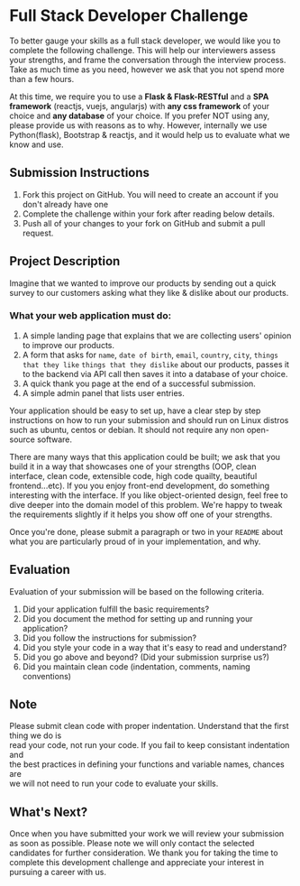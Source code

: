 # Full Stack Developer Challenge
To better gauge your skills as a full stack developer, we would like you to complete the following challenge. This will help our interviewers assess your strengths, and frame the conversation through the interview process. Take as much time as you need, however we ask that you not spend more than a few hours. 

At this time, we require you to use a **Flask & Flask-RESTful** and a **SPA framework** (reactjs, vuejs, angularjs) with **any css framework** of your choice and **any database** of your choice. If you prefer NOT using any, please provide us with reasons as to why. However, internally we use Python(flask), Bootstrap & reactjs, and it would help us to evaluate what we know and use.

## Submission Instructions
1. Fork this project on GitHub. You will need to create an account if you don't already have one
2. Complete the challenge within your fork after reading below details.
3. Push all of your changes to your fork on GitHub and submit a pull request.

## Project Description
Imagine that we wanted to improve our products by sending out a quick survey to our customers asking what they like & dislike about our products.

### What your web application must do:
1. A simple landing page that explains that we are collecting users' opinion to improve our products.
2. A form that asks for `name`, `date of birth`, `email`, `country`, `city`, `things that they like` 
 `things that they dislike` about our products, passes it to the backend via API call then saves it into a database of your choice.
3. A quick thank you page at the end of a successful submission.
4. A simple admin panel that lists user entries.
 
Your application should be easy to set up, have a clear step by step instructions on how to run your submission and should run on Linux distros such as ubuntu, centos or debian. It should not require any non open-source software.

There are many ways that this application could be built; we ask that you build it in a way that showcases one of your strengths (OOP, clean interface, clean code, extensible code, high code quailty, beautiful frontend...etc). If you you enjoy front-end development, do something interesting with the interface. If you like object-oriented design, feel free to dive deeper into the domain model of this problem. We're happy to tweak the requirements slightly if it helps you show off one of your strengths.

Once you're done, please submit a paragraph or two in your `README` about what you are particularly proud of in your implementation, and why.

## Evaluation
Evaluation of your submission will be based on the following criteria. 

1. Did your application fulfill the basic requirements?
2. Did you document the method for setting up and running your application?
3. Did you follow the instructions for submission?
4. Did you style your code in a way that it's easy to read and understand?
5. Did you go above and beyond? (Did your submission surprise us?)
6. Did you maintain clean code (indentation, comments, naming conventions)

## Note
Please submit clean code with proper indentation. Understand that the first thing we do is  
read your code, not run your code. If you fail to keep consistant indentation and  
the best practices in defining your functions and variable names, chances are  
we will not need to run your code to evaluate your skills.

## What's Next?
Once when you have submitted your work we will review your submission as soon as possible. 
Please note we will only contact the selected candidates for further consideration.
We thank you for taking the time to complete this development challenge and appreciate your interest in pursuing a career with us. 
